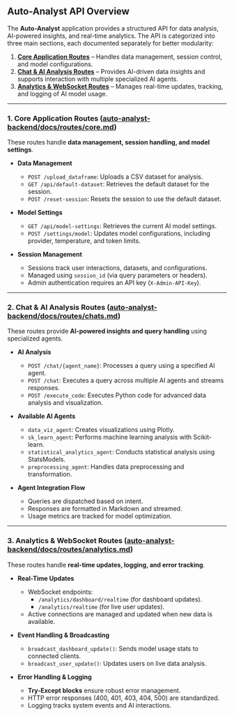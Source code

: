 ## **Auto-Analyst API Overview**  

The **Auto-Analyst** application provides a structured API for data analysis, AI-powered insights, and real-time analytics. The API is categorized into three main sections, each documented separately for better modularity:  

1. **[Core Application Routes](/auto-analyst-backend/docs/routes/core.md)** – Handles data management, session control, and model configurations.  
2. **[Chat & AI Analysis Routes](/auto-analyst-backend/docs/routes/chats.md)** – Provides AI-driven data insights and supports interaction with multiple specialized AI agents.  
3. **[Analytics & WebSocket Routes](/auto-analyst-backend/docs/routes/analytics.md)** – Manages real-time updates, tracking, and logging of AI model usage.  

---

### **1. Core Application Routes ([auto-analyst-backend/docs/routes/core.md](/auto-analyst-backend/docs/routes/core.md))**  

These routes handle **data management, session handling, and model settings**.  

- **Data Management**  
  - `POST /upload_dataframe`: Uploads a CSV dataset for analysis.  
  - `GET /api/default-dataset`: Retrieves the default dataset for the session.  
  - `POST /reset-session`: Resets the session to use the default dataset.  

- **Model Settings**  
  - `GET /api/model-settings`: Retrieves the current AI model settings.  
  - `POST /settings/model`: Updates model configurations, including provider, temperature, and token limits.  

- **Session Management**  
  - Sessions track user interactions, datasets, and configurations.  
  - Managed using `session_id` (via query parameters or headers).  
  - Admin authentication requires an API key (`X-Admin-API-Key`).  

---

### **2. Chat & AI Analysis Routes ([auto-analyst-backend/docs/routes/chats.md](/auto-analyst-backend/docs/routes/chats.md))**  

These routes provide **AI-powered insights and query handling** using specialized agents.  

- **AI Analysis**  
  - `POST /chat/{agent_name}`: Processes a query using a specified AI agent.  
  - `POST /chat`: Executes a query across multiple AI agents and streams responses.  
  - `POST /execute_code`: Executes Python code for advanced data analysis and visualization.  

- **Available AI Agents**  
  - `data_viz_agent`: Creates visualizations using Plotly.  
  - `sk_learn_agent`: Performs machine learning analysis with Scikit-learn.  
  - `statistical_analytics_agent`: Conducts statistical analysis using StatsModels.  
  - `preprocessing_agent`: Handles data preprocessing and transformation.  

- **Agent Integration Flow**  
  - Queries are dispatched based on intent.  
  - Responses are formatted in Markdown and streamed.  
  - Usage metrics are tracked for model optimization.  

---

### **3. Analytics & WebSocket Routes ([auto-analyst-backend/docs/routes/analytics.md](/auto-analyst-backend/docs/routes/analytics.md))**  

These routes handle **real-time updates, logging, and error tracking**.  

- **Real-Time Updates**  
  - WebSocket endpoints:  
    - `/analytics/dashboard/realtime` (for dashboard updates).  
    - `/analytics/realtime` (for live user updates).  
  - Active connections are managed and updated when new data is available.  

- **Event Handling & Broadcasting**  
  - `broadcast_dashboard_update()`: Sends model usage stats to connected clients.  
  - `broadcast_user_update()`: Updates users on live data analysis.  

- **Error Handling & Logging**  
  - **Try-Except blocks** ensure robust error management.  
  - HTTP error responses (400, 401, 403, 404, 500) are standardized.  
  - Logging tracks system events and AI interactions.  
